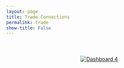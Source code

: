 ```yaml
---
layout: page
title: Trade Connections 
permalink: trade
show-title: False
---
```


<style>
  .tableau-container {
    width: 100%;
    max-width: 1200px;
    margin: 0 auto;
    padding: 40px 0;
    text-align: center;
  }

  .tableauPlaceholder {
    width: 100%;
    height: auto;
  }

  .tableauPlaceholder object {
    width: 100%;
    height: 80vh;
    border: none;
  }
</style>

<div class="tableau-container">
  <div class="tableauPlaceholder" id="viz1747202938120" style="position: relative;">
    <noscript>
      <a href="#">
        <img alt="Dashboard 4" src="https://public.tableau.com/static/images/B8/B8PMH2YSZ/1_rss.png" style="border: none" />
      </a>
    </noscript>
    <object class="tableauViz" style="display: none;">
      <param name="host_url" value="https%3A%2F%2Fpublic.tableau.com%2F" />
      <param name="embed_code_version" value="3" />
      <param name="path" value="shared&#47;B8PMH2YSZ" />
      <param name="toolbar" value="yes" />
      <param name="static_image" value="https://public.tableau.com/static/images/B8/B8PMH2YSZ/1.png" />
      <param name="animate_transition" value="yes" />
      <param name="display_static_image" value="yes" />
      <param name="display_spinner" value="yes" />
      <param name="display_overlay" value="yes" />
      <param name="display_count" value="yes" />
      <param name="language" value="en-US" />
    </object>
  </div>

  <script type="text/javascript">
    var divElement = document.getElementById('viz1747202938120');
    var vizElement = divElement.getElementsByTagName('object')[0];
    if (divElement.offsetWidth > 800) {
      vizElement.style.width = '1000px';
      vizElement.style.height = '827px';
    } else if (divElement.offsetWidth > 500) {
      vizElement.style.width = '100%';
      vizElement.style.height = '700px';
    } else {
      vizElement.style.width = '100%';
      vizElement.style.height = '600px';
    }
    var scriptElement = document.createElement('script');
    scriptElement.src = 'https://public.tableau.com/javascripts/api/viz_v1.js';
    vizElement.parentNode.insertBefore(scriptElement, vizElement);
  </script>
</div>
